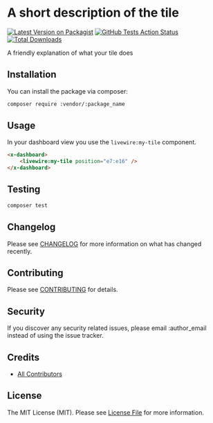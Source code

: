 # A short description of the tile

[![Latest Version on Packagist](https://img.shields.io/packagist/v/:vendor/:package_name.svg?style=flat-square)](https://packagist.org/packages/:vendor/:package_name)
[![GitHub Tests Action Status](https://img.shields.io/github/workflow/status/:vendor/:package_name/run-tests?label=tests)](https://github.com/:vendor/:package_name/actions?query=workflow%3Arun-tests+branch%3Amaster)
[![Total Downloads](https://img.shields.io/packagist/dt/:vendor/:package_name.svg?style=flat-square)](https://packagist.org/packages/:vendor/:package_name)

A friendly explanation of what your tile does

## Installation

You can install the package via composer:

```bash
composer require :vendor/:package_name
```

## Usage

In your dashboard view you use the `livewire:my-tile` component.

```html
<x-dashboard>
    <livewire:my-tile position="e7:e16" />
</x-dashboard>
```

## Testing

``` bash
composer test
```

## Changelog

Please see [CHANGELOG](CHANGELOG.md) for more information on what has changed recently.

## Contributing

Please see [CONTRIBUTING](CONTRIBUTING.md) for details.

## Security

If you discover any security related issues, please email :author_email instead of using the issue tracker.

## Credits

- [All Contributors](../../contributors)

## License

The MIT License (MIT). Please see [License File](LICENSE.md) for more information.
